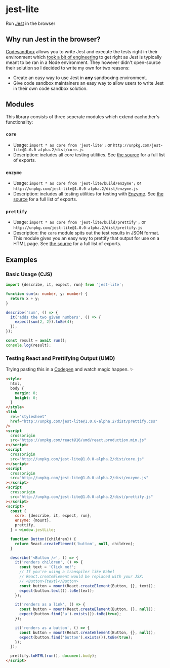 # jest-lite

Run [Jest](https://jestjs.io/) in the browser

## Why run Jest in the browser?

[Codesandbox](https://codesandbox.io) allows you to write Jest and execute the tests right in their environment which [took a bit of engineering](https://github.com/codesandbox/codesandbox-client/issues/364) to get right as Jest is typically meant to be ran in a Node environment. They however didn't open-source their solution so I decided to write my own for two reasons:

- Create an easy way to use Jest in **any** sandboxing environment.
- Give code sandbox maintainers an easy way to allow users to write Jest in their own code sandbox solution.

## Modules

This library consists of three seperate modules which extend eachother's functionality:

### `core`

- Usage: `import * as core from 'jest-lite';` or `http://unpkg.com/jest-lite@1.0.0-alpha.2/dist/core.js`
- Description: includes all core testing utilities. See [the source](https://github.com/kvendrik/jest-lite/blob/master/src/core.ts) for a full list of exports.

### `enzyme`

- Usage: `import * as core from 'jest-lite/build/enzyme';` or `http://unpkg.com/jest-lite@1.0.0-alpha.2/dist/enzyme.js`
- Description: includes all testing utilities for testing with [Enzyme](https://github.com/airbnb/enzyme). See [the source](https://github.com/kvendrik/jest-lite/blob/master/src/enzyme.ts) for a full list of exports.

### `prettify`

- Usage: `import * as core from 'jest-lite/build/prettify';` or `http://unpkg.com/jest-lite@1.0.0-alpha.2/dist/prettify.js`
- Description: the `core` module spits out the test results in JSON format. This module gives you an easy way to prettify that output for use on a HTML page. See [the source](https://github.com/kvendrik/jest-lite/blob/master/src/prettify.ts) for a full list of exports.

## Examples

### Basic Usage (CJS)

```ts
import {describe, it, expect, run} from 'jest-lite';

function sum(x: number, y: number) {
  return x + y;
}

describe('sum', () => {
  it('adds the two given numbers', () => {
    expect(sum(2, 2)).toBe(4);
  });
});

const result = await run();
console.log(result);
```

### Testing React and Prettifying Output (UMD)

Trying pasting this in a [Codepen](https://codepen.io/pen/) and watch magic happen. ✨

```html
<style>
  html,
  body {
    margin: 0;
    height: 0;
  }
</style>
<link
  rel="stylesheet"
  href="http://unpkg.com/jest-lite@1.0.0-alpha.2/dist/prettify.css"
/>
<script
  crossorigin
  src="https://unpkg.com/react@16/umd/react.production.min.js"
></script>
<script
  crossorigin
  src="http://unpkg.com/jest-lite@1.0.0-alpha.2/dist/core.js"
></script>
<script
  crossorigin
  src="http://unpkg.com/jest-lite@1.0.0-alpha.2/dist/enzyme.js"
></script>
<script
  crossorigin
  src="http://unpkg.com/jest-lite@1.0.0-alpha.2/dist/prettify.js"
></script>
<script>
  const {
    core: {describe, it, expect, run},
    enzyme: {mount},
    prettify,
  } = window.jestLite;

  function Button({children}) {
    return React.createElement('button', null, children);
  }

  describe('<Button />', () => {
    it('renders children', () => {
      const text = 'Click me!';
      // If you're using a transpiler like Babel
      // React.createElement would be replaced with your JSX:
      // <Button>{text}</Button>
      const button = mount(React.createElement(Button, {}, text));
      expect(button.text()).toBe(text);
    });

    it('renders as a link', () => {
      const button = mount(React.createElement(Button, {}, null));
      expect(button.find('a').exists()).toBe(true);
    });

    it('renders as a button', () => {
      const button = mount(React.createElement(Button, {}, null));
      expect(button.find('button').exists()).toBe(true);
    });
  });

  prettify.toHTML(run(), document.body);
</script>
```
